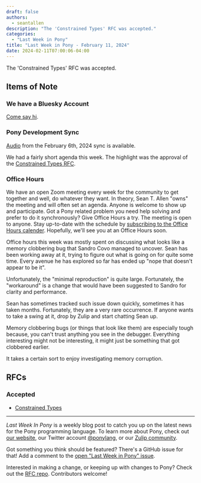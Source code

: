 ```yaml
---
draft: false
authors:
  - seantallen
description: "The 'Constrained Types' RFC was accepted."
categories:
  - "Last Week in Pony"
title: "Last Week in Pony - February 11, 2024"
date: 2024-02-11T07:00:06-04:00
---
```


The 'Constrained Types' RFC was accepted.

<!-- more -->

## Items of Note

### We have a Bluesky Account

[Come say hi](https://bsky.app/profile/ponylang.bsky.social).

### Pony Development Sync

[Audio](https://vimeo.com/917352867) from the February 6th, 2024 sync is available.

We had a fairly short agenda this week. The highlight was the approval of the [Constrained Types RFC](https://github.com/ponylang/rfcs/pull/213).

### Office Hours

We have an open Zoom meeting every week for the community to get together and well, do whatever they want. In theory, Sean T. Allen "owns" the meeting and will often set an agenda. Anyone is welcome to show up and participate. Got a Pony related problem you need help solving and prefer to do it synchronously? Give Office Hours a try. The meeting is open to anyone. Stay up-to-date with the schedule by [subscribing to the Office Hours calender](https://calendar.google.com/calendar/ical/4465e68ae24131ae00461a40893f2637a2c9ac510e311a44ff78680e2f183ce3%40group.calendar.google.com/public/basic.ics). Hopefully, we'll see you at an Office Hours soon.

Office hours this week was mostly spent on discussing what looks like a memory clobbering bug that Sandro Covo managed to uncover. Sean has been working away at it, trying to figure out what is going on for quite some time. Every avenue he has explored so far has ended up "nope that doesn't appear to be it".

Unfortunately, the "minimal reproduction" is quite large. Fortunately, the "workaround" is a change that would have been suggested to Sandro for clarity and performance.

Sean has sometimes tracked such issue down quickly, sometimes it has taken months. Fortunately, they are a very rare occurrence. If anyone wants to take a swing at it, drop by Zulip and start chatting Sean up.

Memory clobbering bugs (or things that look like them) are especially tough because, you can't trust anything you see in the debugger. Everything interesting might not be interesting, it might just be something that got clobbered earlier.

It takes a certain sort to enjoy investigating memory corruption.

## RFCs

### Accepted

- [Constrained Types](https://github.com/ponylang/rfcs/pull/213)

---

_Last Week In Pony_ is a weekly blog post to catch you up on the latest news for the Pony programming language. To learn more about Pony, check out [our website](https://ponylang.io), our Twitter account [@ponylang](https://twitter.com/ponylang), or our [Zulip community](https://ponylang.zulipchat.com).

Got something you think should be featured? There's a GitHub issue for that! Add a comment to the [open "Last Week in Pony" issue](https://github.com/ponylang/ponylang.github.io/issues?q=is%3Aissue+is%3Aopen+label%3Alast-week-in-pony).

Interested in making a change, or keeping up with changes to Pony? Check out the [RFC repo](https://github.com/ponylang/rfcs). Contributors welcome!

